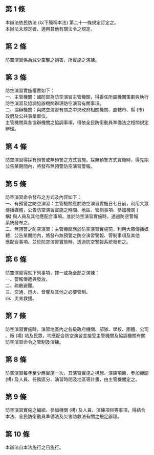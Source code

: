 第 1 條
-------
本辦法依民防法 (以下簡稱本法) 第二十一條規定訂定之。  
本辦法未規定者，適用其他有關法令之規定。

第 2 條
-------
防空演習係為減少空襲之損害，所實施之演練。

第 3 條
-------
防空演習實施權責如下：  
一、主管機關：國防部為防空演習主管機關，得委任所屬機關策劃與執行  
    防空演習及協調協辦機關辦理防空演習有關事項。  
二、協辦機關：與防空演習有關之中央政府相關機關、直轄市、縣 (市)  
    政府及公共事業單位。  
主管機關與各協辦機關之協調事項，得依全民防衛動員準備法之相關規定  
辦理。

第 4 條
-------
防空演習得採有預警或無預警之方式實施。採無預警方式實施時，得先期  
公告某期間內，將發布無預警防空演習警報。

第 5 條
-------
防空演習命令發布之方式及內容如下：  
一、有預警之防空演習：主管機關應於防空演習實施日七日前，利用大眾  
    傳播媒體，公告防空演習實施之時間、地區、管制事項、參加機關 (  
    構) 與人員及其他應配合事項。並於防空演習實施時，透過防空警報  
    系統發布之。  
二、無預警之防空演習：主管機關應於防空演習實施前，利用大眾傳播媒  
    體，公告某期間內，將發布無預警之防空演習警報、管制事項及其他  
    應配合事項。並於防空演習實施時，透過防空警報系統發布之。

第 6 條
-------
防空演習得就下列事項，擇一或為全部之演練：  
一、警報傳遞與發放。  
二、疏散避難。  
三、交通、燈火、音響及其他之必要管制。  
四、災害救援。

第 7 條
-------
防空演習實施時，演習地區內之各級政府機關、部隊、學校、團體、公司  
、廠 (場) 站及民眾，均應配合防空演習並接受主管機關及協調機關有關  
防空演習命令之管制及演練。

第 8 條
-------
防空演習每年至少應實施一次，其演習實施之構想、演練項目、參加機關  
 (構) 及人員、任務區分、演習時間及地區等計畫，由主管機關定之。

第 9 條
-------
防空演習實施之編組、參加機關 (構) 及人員、演練項目等事項，得結合  
本法、全民防衛動員準備法及災害防救法有關之規定辦理。

第 10 條
--------
本辦法自本法施行之日施行。

